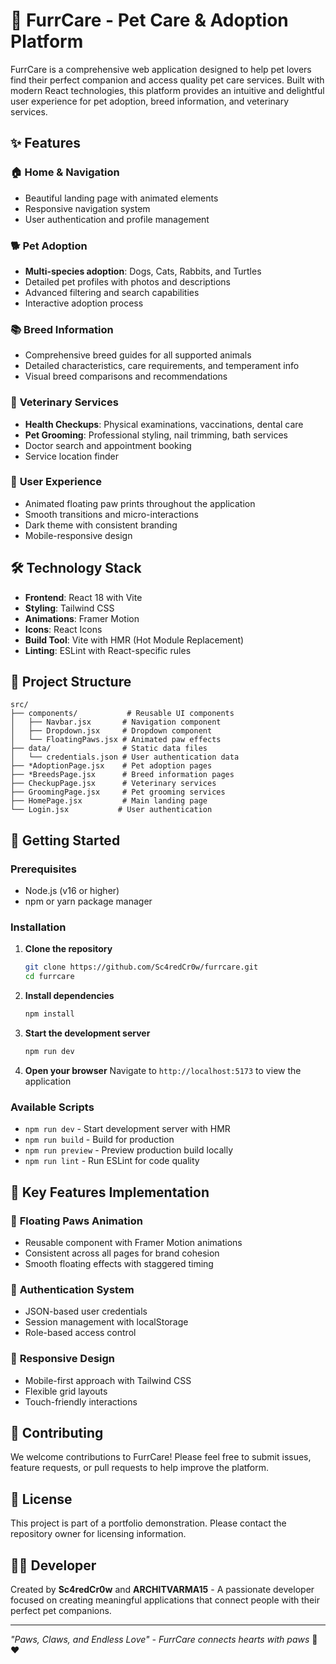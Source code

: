 # 🐾 FurrCare - Pet Care & Adoption Platform

FurrCare is a comprehensive web application designed to help pet lovers find their perfect companion and access quality pet care services. Built with modern React technologies, this platform provides an intuitive and delightful user experience for pet adoption, breed information, and veterinary services.

## ✨ Features

### 🏠 **Home & Navigation**
- Beautiful landing page with animated elements
- Responsive navigation system
- User authentication and profile management

### 🐕 **Pet Adoption**
- **Multi-species adoption**: Dogs, Cats, Rabbits, and Turtles
- Detailed pet profiles with photos and descriptions
- Advanced filtering and search capabilities
- Interactive adoption process

### 📚 **Breed Information**
- Comprehensive breed guides for all supported animals
- Detailed characteristics, care requirements, and temperament info
- Visual breed comparisons and recommendations

### 🏥 **Veterinary Services**
- **Health Checkups**: Physical examinations, vaccinations, dental care
- **Pet Grooming**: Professional styling, nail trimming, bath services
- Doctor search and appointment booking
- Service location finder

### 🎨 **User Experience**
- Animated floating paw prints throughout the application
- Smooth transitions and micro-interactions
- Dark theme with consistent branding
- Mobile-responsive design

## 🛠️ Technology Stack

- **Frontend**: React 18 with Vite
- **Styling**: Tailwind CSS
- **Animations**: Framer Motion
- **Icons**: React Icons
- **Build Tool**: Vite with HMR (Hot Module Replacement)
- **Linting**: ESLint with React-specific rules

## 📁 Project Structure

```
src/
├── components/           # Reusable UI components
│   ├── Navbar.jsx       # Navigation component
│   ├── Dropdown.jsx     # Dropdown component
│   └── FloatingPaws.jsx # Animated paw effects
├── data/                # Static data files
│   └── credentials.json # User authentication data
├── *AdoptionPage.jsx    # Pet adoption pages
├── *BreedsPage.jsx      # Breed information pages
├── CheckupPage.jsx      # Veterinary services
├── GroomingPage.jsx     # Pet grooming services
├── HomePage.jsx         # Main landing page
└── Login.jsx           # User authentication

```

## 🚀 Getting Started

### Prerequisites
- Node.js (v16 or higher)
- npm or yarn package manager

### Installation

1. **Clone the repository**
   ```bash
   git clone https://github.com/Sc4redCr0w/furrcare.git
   cd furrcare
   ```

2. **Install dependencies**
   ```bash
   npm install
   ```

3. **Start the development server**
   ```bash
   npm run dev
   ```

4. **Open your browser**
   Navigate to `http://localhost:5173` to view the application

### Available Scripts

- `npm run dev` - Start development server with HMR
- `npm run build` - Build for production
- `npm run preview` - Preview production build locally
- `npm run lint` - Run ESLint for code quality

## 🎯 Key Features Implementation

### 🐾 **Floating Paws Animation**
- Reusable component with Framer Motion animations
- Consistent across all pages for brand cohesion
- Smooth floating effects with staggered timing

### 🔐 **Authentication System**
- JSON-based user credentials
- Session management with localStorage
- Role-based access control

### 📱 **Responsive Design**
- Mobile-first approach with Tailwind CSS
- Flexible grid layouts
- Touch-friendly interactions

## 🤝 Contributing

We welcome contributions to FurrCare! Please feel free to submit issues, feature requests, or pull requests to help improve the platform.

## 📄 License

This project is part of a portfolio demonstration. Please contact the repository owner for licensing information.

## 👨‍💻 Developer

Created by **Sc4redCr0w** and **ARCHITVARMA15** - A passionate developer focused on creating meaningful applications that connect people with their perfect pet companions.

---

*"Paws, Claws, and Endless Love" - FurrCare connects hearts with paws* 🐾❤️


